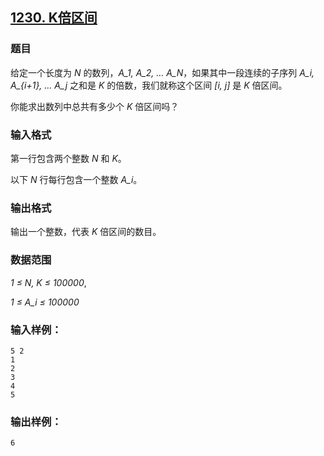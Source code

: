 ## [1230. K倍区间](https://www.acwing.com/problem/content/1232/)

### 题目

给定一个长度为 *N* 的数列，*A_1, A_2, … A_N*，如果其中一段连续的子序列 *A_i, A_{i+1}, … A_j* 之和是 *K* 的倍数，我们就称这个区间 *[i, j]* 是 *K* 倍区间。

你能求出数列中总共有多少个 *K* 倍区间吗？

### 输入格式

第一行包含两个整数 *N* 和 *K*。

以下 *N* 行每行包含一个整数 *A_i*。

### 输出格式

输出一个整数，代表 *K* 倍区间的数目。

### 数据范围

*1 ≤ N, K ≤ 100000*,

*1 ≤ A_i ≤ 100000*

### 输入样例：

```
5 2
1
2
3
4
5
```

### 输出样例：

```
6
```

